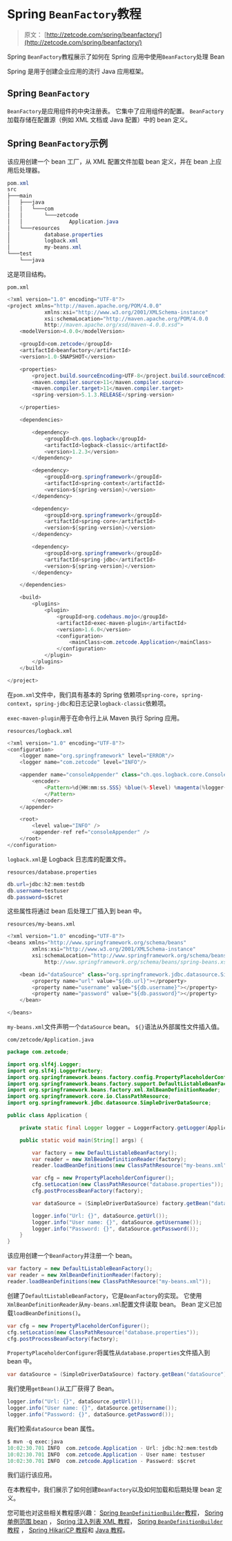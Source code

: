 # Spring `BeanFactory`教程

> 原文： [http://zetcode.com/spring/beanfactory/](http://zetcode.com/spring/beanfactory/)

Spring `BeanFactory`教程展示了如何在 Spring 应用中使用`BeanFactory`处理 Bean

Spring 是用于创建企业应用的流行 Java 应用框架。

## Spring `BeanFactory`

`BeanFactory`是应用组件的中央注册表。 它集中了应用组件的配置。 `BeanFactory`加载存储在配置源（例如 XML 文档或 Java 配置）中的 bean 定义。

## Spring `BeanFactory`示例

该应用创建一个 bean 工厂，从 XML 配置文件加载 bean 定义，并在 bean 上应用后处理器。

```java
pom.xml
src
├───main
│   ├───java
│   │   └───com
│   │       └───zetcode
│   │               Application.java
│   └───resources
│           database.properties
│           logback.xml
│           my-beans.xml
└───test
    └───java

```

这是项目结构。

`pom.xml`

```java
<?xml version="1.0" encoding="UTF-8"?>
<project xmlns="http://maven.apache.org/POM/4.0.0"
            xmlns:xsi="http://www.w3.org/2001/XMLSchema-instance"
            xsi:schemaLocation="http://maven.apache.org/POM/4.0.0
            http://maven.apache.org/xsd/maven-4.0.0.xsd">
    <modelVersion>4.0.0</modelVersion>

    <groupId>com.zetcode</groupId>
    <artifactId>beanfactory</artifactId>
    <version>1.0-SNAPSHOT</version>

    <properties>
        <project.build.sourceEncoding>UTF-8</project.build.sourceEncoding>
        <maven.compiler.source>11</maven.compiler.source>
        <maven.compiler.target>11</maven.compiler.target>
        <spring-version>5.1.3.RELEASE</spring-version>

    </properties>

    <dependencies>

        <dependency>
            <groupId>ch.qos.logback</groupId>
            <artifactId>logback-classic</artifactId>
            <version>1.2.3</version>
        </dependency>

        <dependency>
            <groupId>org.springframework</groupId>
            <artifactId>spring-context</artifactId>
            <version>${spring-version}</version>
        </dependency>

        <dependency>
            <groupId>org.springframework</groupId>
            <artifactId>spring-core</artifactId>
            <version>${spring-version}</version>
        </dependency>

        <dependency>
            <groupId>org.springframework</groupId>
            <artifactId>spring-jdbc</artifactId>
            <version>${spring-version}</version>
        </dependency>        

    </dependencies>

    <build>
        <plugins>
            <plugin>
                <groupId>org.codehaus.mojo</groupId>
                <artifactId>exec-maven-plugin</artifactId>
                <version>1.6.0</version>
                <configuration>
                    <mainClass>com.zetcode.Application</mainClass>
                </configuration>
            </plugin>
        </plugins>
    </build>

</project>

```

在`pom.xml`文件中，我们具有基本的 Spring 依赖项`spring-core`，`spring-context`，`spring-jdbc`和日志记录`logback-classic`依赖项。

`exec-maven-plugin`用于在命令行上从 Maven 执行 Spring 应用。

`resources/logback.xml`

```java
<?xml version="1.0" encoding="UTF-8"?>
<configuration>
    <logger name="org.springframework" level="ERROR"/>
    <logger name="com.zetcode" level="INFO"/>

    <appender name="consoleAppender" class="ch.qos.logback.core.ConsoleAppender">
        <encoder>
            <Pattern>%d{HH:mm:ss.SSS} %blue(%-5level) %magenta(%logger{36}) - %msg %n
            </Pattern>
        </encoder>
    </appender>

    <root>
        <level value="INFO" />
        <appender-ref ref="consoleAppender" />
    </root>
</configuration>

```

`logback.xml`是 Logback 日志库的配置文件。

`resources/database.properties`

```java
db.url=jdbc:h2:mem:testdb
db.username=testuser
db.password=s$cret

```

这些属性将通过 bean 后处理工厂插入到 bean 中。

`resources/my-beans.xml`

```java
<?xml version="1.0" encoding="UTF-8"?>
<beans xmlns="http://www.springframework.org/schema/beans"
        xmlns:xsi="http://www.w3.org/2001/XMLSchema-instance"
        xsi:schemaLocation="http://www.springframework.org/schema/beans
            http://www.springframework.org/schema/beans/spring-beans.xsd">

    <bean id="dataSource" class="org.springframework.jdbc.datasource.SimpleDriverDataSource">
        <property name="url" value="${db.url}"></property>
        <property name="username" value="${db.username}"></property>
        <property name="password" value="${db.password}"></property>
    </bean>

</beans>

```

`my-beans.xml`文件声明一个`dataSource` bean。 `${}`语法从外部属性文件插入值。

`com/zetcode/Application.java`

```java
package com.zetcode;

import org.slf4j.Logger;
import org.slf4j.LoggerFactory;
import org.springframework.beans.factory.config.PropertyPlaceholderConfigurer;
import org.springframework.beans.factory.support.DefaultListableBeanFactory;
import org.springframework.beans.factory.xml.XmlBeanDefinitionReader;
import org.springframework.core.io.ClassPathResource;
import org.springframework.jdbc.datasource.SimpleDriverDataSource;

public class Application {

    private static final Logger logger = LoggerFactory.getLogger(Application.class);

    public static void main(String[] args) {

        var factory = new DefaultListableBeanFactory();
        var reader = new XmlBeanDefinitionReader(factory);
        reader.loadBeanDefinitions(new ClassPathResource("my-beans.xml"));

        var cfg = new PropertyPlaceholderConfigurer();
        cfg.setLocation(new ClassPathResource("database.properties"));
        cfg.postProcessBeanFactory(factory);

        var dataSource = (SimpleDriverDataSource) factory.getBean("dataSource");

        logger.info("Url: {}", dataSource.getUrl());
        logger.info("User name: {}", dataSource.getUsername());
        logger.info("Password: {}", dataSource.getPassword());
    }
}

```

该应用创建一个`BeanFactory`并注册一个 bean。

```java
var factory = new DefaultListableBeanFactory();
var reader = new XmlBeanDefinitionReader(factory);
reader.loadBeanDefinitions(new ClassPathResource("my-beans.xml"));

```

创建了`DefaultListableBeanFactory`，它是`BeanFactory`的实现。 它使用`XmlBeanDefinitionReader`从`my-beans.xml`配置文件读取 bean。 Bean 定义已加载`loadBeanDefinitions()`。

```java
var cfg = new PropertyPlaceholderConfigurer();
cfg.setLocation(new ClassPathResource("database.properties"));
cfg.postProcessBeanFactory(factory);

```

`PropertyPlaceholderConfigurer`将属性从`database.properties`文件插入到 bean 中。

```java
var dataSource = (SimpleDriverDataSource) factory.getBean("dataSource");

```

我们使用`getBean()`从工厂获得了 Bean。

```java
logger.info("Url: {}", dataSource.getUrl());
logger.info("User name: {}", dataSource.getUsername());
logger.info("Password: {}", dataSource.getPassword());

```

我们检索`dataSource` bean 属性。

```java
$ mvn -q exec:java
10:02:30.701 INFO  com.zetcode.Application - Url: jdbc:h2:mem:testdb
10:02:30.701 INFO  com.zetcode.Application - User name: testuser
10:02:30.701 INFO  com.zetcode.Application - Password: s$cret

```

我们运行该应用。

在本教程中，我们展示了如何创建`BeanFactory`以及如何加载和后期处理 bean 定义。

您可能也对这些相关教程感兴趣： [Spring `BeanDefinitionBuilder`教程](/spring/beandefinitionbuilder/)， [Spring 单例范围 bean](/spring/singletonscope/) ， [Spring 注入列表 XML 教程](/spring/injectlistxml/)， [Spring `BeanDefinitionBuilder`教程](/spring/beandefinitionbuilder/) ， [Spring HikariCP 教程](/articles/springhikaricp/)和 [Java 教程](/lang/java/)。
